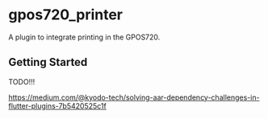 # gpos720_printer

A plugin to integrate printing in the GPOS720.

## Getting Started

TODO!!!

https://medium.com/@kyodo-tech/solving-aar-dependency-challenges-in-flutter-plugins-7b5420525c1f